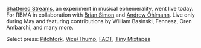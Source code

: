 [Shattered Streams](http://redbullmusicacademy.com/streams), an experiment in musical ephemerality, went live today. For RBMA in collaboration with [Brian Simon](http://brianallensimon.com) and [Andrew Ohlmann](http://andrewohlmann.com). Live only during May and featuring contributions by William Basinski, Fennesz,&nbsp;Oren Ambarchi, and many more.

Select press: [Pitchfork](http://pitchfork.com/news/65190-william-basinski-fatima-al-qadiri-fennesz-wolf-eyes-more-make-songs-that-disappear-after-24-hours-listen/), [Vice/Thump](https://thump.vice.com/en_us/article/red-bull-music-academy-shattered-streams-william-basinski), [FACT](http://www.factmag.com/2016/05/02/rbma-shattered-streams-william-basinski-mumdance/), [Tiny Mixtapes](http://www.tinymixtapes.com/news/william-basinski-fennesz-fatima-al-qadiri-wolf-eyes-contribute-exclusive-music-rbmas-ephemeral)
